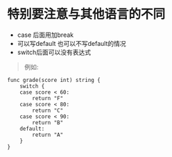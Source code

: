 # 特别要注意与其他语言的不同
* case 后面用加break
* 可以写default 也可以不写default的情况
* switch后面可以没有表达式
> 例如:
```golang
func grade(score int) string {
	switch {
	case score < 60:
		return "F"
	case score < 80:
		return "C"
	case score < 90:
		return "B"
	default:
		return "A"
	}
}